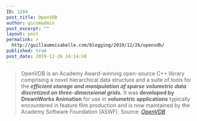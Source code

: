 ```yaml
---
ID: 1284
post_title: OpenVDB
author: gicomadmin
post_excerpt: ""
layout: post
permalink: >
  http://guillaumeisabelle.com/blogging/2019/12/26/openvdb/
published: true
post_date: 2019-12-26 16:14:10
---
```

> OpenVDB is an Academy Award-winning open-source C++ library comprising a novel hierarchical data structure and a suite of tools for the ***efficient storage and manipulation of sparse volumetric data discretized on three-dimensional grids.*** It was **developed by DreamWorks Animation** for use in **volumetric applications** typically encountered in feature film production and is now maintained by the Academy Software Foundation (ASWF). Source: *[OpenVDB][1]*

 [1]: https://www.openvdb.org/